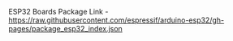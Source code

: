 ESP32 Boards Package Link - https://raw.githubusercontent.com/espressif/arduino-esp32/gh-pages/package_esp32_index.json
